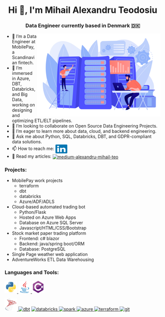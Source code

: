 <h1 align="center">Hi 👋, I'm Mihail Alexandru Teodosiu</h1> <h3 align="center">Data Engineer currently based in Denmark 🇩🇰</h3>
<img align="right" src="20945549.jpg" alt="Description" width="400">


- 🔭 I’m a Data Engineer at MobilePay, a Scandinavian fintech.
- 🌱 I’m immersed in Azure, DBT, Databricks, and Big Data, working on designing and optimizing ETL/ELT pipelines.
- 👯 I’m looking to collaborate on Open Source Data Engineering Projects.
- 🤝 I’m eager to learn more about data, cloud, and backend engineering.
- 💬 Ask me about Python, SQL, Databricks, DBT, and GDPR-compliant data solutions.
- 📫 How to reach me: <a href="https://linkedin.com/in/mihail-alexandru-teodosiu" target="blank"><img align="center" src="https://raw.githubusercontent.com/devicons/devicon/master/icons/linkedin/linkedin-original.svg" alt="linkedin-mihail-teodosiu" height="30" width="40" /></a>
- 📖 Read my articles: <a href="https://medium.com/@alexandru.mihail.teo" target="blank"> <img align="center" src="https://cdn.jsdelivr.net/npm/simple-icons@v3/icons/medium.svg" alt="medium-alexandru-mihail-teo" height="30" width="40" /> </a>

<h3 align="left">Projects:</h3>

- MobilePay work projects
  - terraform
  - dbt
  - databricks
  - Azure/ADF/ADLS
- Cloud-based automated trading bot
  - Python/Flask
  - Hosted on Azure Web Apps
  - Database on Azure SQL Server
  - Javascript/HTML/CSS/Bootstrap
- Stock market paper trading platform
  - Frontend: c# blazor
  - Backend: java/spring boot/ORM
  - Database: PostgreSQL
- Single Page weather web application
- AdventureWorks ETL Data Warehousing


<h3 align="left">Languages and Tools:</h3> 
<p align="left"> 
  <a href="https://www.python.org" target="_blank" rel="noreferrer"> <img src="https://raw.githubusercontent.com/devicons/devicon/master/icons/python/python-original.svg" alt="python" width="40" height="40" /> </a> 
  <a href="https://www.java.com/" target="_blank" rel="noreferrer"> <img src="https://raw.githubusercontent.com/devicons/devicon/master/icons/java/java-original.svg" alt="java" width="40" height="40" /> </a> 
  <a href="https://learn.microsoft.com/en-us/dotnet/csharp/" target="_blank" rel="noreferrer"> <img src="https://raw.githubusercontent.com/devicons/devicon/master/icons/csharp/csharp-original.svg" alt="csharp" width="40" height="40" /> </a> 
  
  
  <a href="https://www.microsoft.com/en-us/sql-server" target="_blank" rel="noreferrer"> <img src="https://raw.githubusercontent.com/devicons/devicon/master/icons/microsoftsqlserver/microsoftsqlserver-original.svg" alt="sql" width="40" height="40" /> </a> 
  <a href="https://www.getdbt.com/" target="_blank" rel="noreferrer"><img src="https://www.vectorlogo.zone/logos/getdbt/getdbt-icon.svg" alt="dbt" width="40" height="40" /></a>
  <a href="https://databricks.com/" target="_blank" rel="noreferrer"> <img src="https://upload.wikimedia.org/wikipedia/en/4/48/Data_build_tool_%28dbt%29_logo.svg" alt="databricks" width="40" height="40" /> </a> 
  <a href="https://spark.apache.org/" target="_blank" rel="noreferrer"> <img src="https://www.vectorlogo.zone/logos/apache_spark/apache_spark-icon.svg" alt="spark" width="40" height="40" /> </a> 
  <a href="https://azure.microsoft.com/en-us/" target="_blank" rel="noreferrer"> <img src="https://www.vectorlogo.zone/logos/microsoft_azure/microsoft_azure-icon.svg" alt="azure" width="40" height="40" /> </a> 
  <a href="https://www.terraform.io/" target="_blank" rel="noreferrer"> <img src="https://www.vectorlogo.zone/logos/terraformio/terraformio-icon.svg" alt="terraform" width="40" height="40" /> </a> 
  <a href="https://git-scm.com/" target="_blank" rel="noreferrer"> <img src="https://www.vectorlogo.zone/logos/git-scm/git-scm-icon.svg" alt="git" width="40" height="40" /> </a>
</p>


